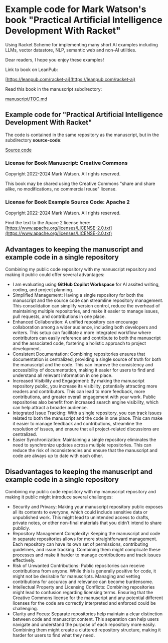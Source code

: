 # Example code for Mark Watson's book "Practical Artificial Intelligence Development With Racket"

Using Racket Scheme for implementing many short AI examples including LLMs, vector datastore, NLP, semantic web and non-AI utilities.

Dear readers, I hope you enjoy these examples!

Link to book on LeanPub:

[https://leanpub.com/racket-ai](https://leanpub.com/racket-ai)

Read this book in the manuscript subdirectory:

[manuscript/TOC.md](./manuscript/TOC.md)

## Example code for "Practical Artificial Intelligence Development With Racket"

The code is contained in the same repository as the manuscript, but in the subdirectory **source-code**:

[Source code](./source-code/README.md)

### License for Book Manuscript: Creative Commons

Copyright 2022-2024 Mark Watson. All rights reserved.

This book may be shared using the Creative Commons "share and share alike, no modifications, no commercial reuse" license.

### License for Book Example Source Code: Apache 2

Copyright 2022-2024 Mark Watson. All rights reserved.

Find the text to the Apace 2 license here: [https://www.apache.org/licenses/LICENSE-2.0.txt](https://www.apache.org/licenses/LICENSE-2.0.txt)


## Advantages to keeping the manuscript and example code in a single repository

Combining my public code repository with my manuscript repository and making it public could offer several advantages:

- I am evaluating using **GitHub Copilot Workspace** for AI assited writing, coding, and project planning.
- Simplified Management: Having a single repository for both the manuscript and the source code can streamline repository management. This consolidation can simplify version control, reduce the overhead of maintaining multiple repositories, and make it easier to manage issues, pull requests, and contributions in one place.
- Enhanced Collaboration: A unified repository can encourage collaboration among a wider audience, including both developers and writers. This setup can facilitate a more integrated workflow where contributors can easily reference and contribute to both the manuscript and the associated code, fostering a holistic approach to project development.
- Consistent Documentation: Combining repositories ensures that documentation is centralized, providing a single source of truth for both the manuscript and the code. This can improve the consistency and accessibility of documentation, making it easier for users to find and understand all relevant information in one place.
- Increased Visibility and Engagement: By making the manuscript repository public, you increase its visibility, potentially attracting more readers and contributors. This can lead to more feedback, more contributions, and greater overall engagement with your work. Public repositories also benefit from increased search engine visibility, which can help attract a broader audience.
- Integrated Issue Tracking: With a single repository, you can track issues related to both the manuscript and the code in one place. This can make it easier to manage feedback and contributions, streamline the resolution of issues, and ensure that all project-related discussions are centralized.
- Easier Synchronization: Maintaining a single repository eliminates the need to synchronize updates across multiple repositories. This can reduce the risk of inconsistencies and ensure that the manuscript and code are always up to date with each other.

## Disadvantages to keeping the manuscript and example code in a single repository

Combining my public code repository with my manuscript repository and making it public might introduce several challenges:

- Security and Privacy: Making your manuscript repository public exposes all its contents to everyone, which could include sensitive data or unpublished work. This might lead to unintended access to drafts, private notes, or other non-final materials that you didn’t intend to share publicly.
- Repository Management Complexity: Keeping the manuscript and code in separate repositories allows for more straightforward management. Each repository can have its own set of permissions, contributing guidelines, and issue tracking. Combining them might complicate these processes and make it harder to manage contributions and track issues effectively.
- Risk of Unwanted Contributions: Public repositories can receive contributions from anyone. While this is generally positive for code, it might not be desirable for manuscripts. Managing and vetting contributions for accuracy and relevance can become burdensome.
- Intellectual Property and Licensing Conflicts: Combining repositories might lead to confusion regarding licensing terms. Ensuring that the Creative Commons license for the manuscript and any potential different licenses for the code are correctly interpreted and enforced could be challenging.
- Clarity and Focus: Separate repositories help maintain a clear distinction between code and manuscript content. This separation can help users navigate and understand the purpose of each repository more easily. Combining them might create a cluttered repository structure, making it harder for users to find what they need.
 
